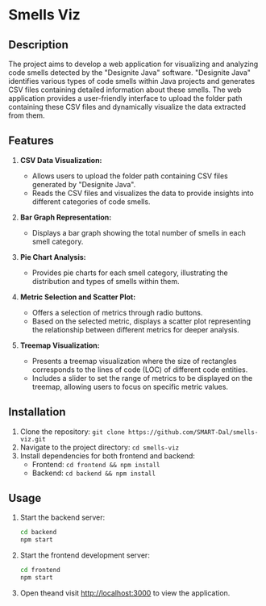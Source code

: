 # Smells Viz

## Description

The project aims to develop a web application for visualizing and analyzing code smells detected by the "Designite Java" software. "Designite Java" identifies various types of code smells within Java projects and generates CSV files containing detailed information about these smells. The web application provides a user-friendly interface to upload the folder path containing these CSV files and dynamically visualize the data extracted from them.

## Features

1. **CSV Data Visualization:**

   - Allows users to upload the folder path containing CSV files generated by "Designite Java".
   - Reads the CSV files and visualizes the data to provide insights into different categories of code smells.

2. **Bar Graph Representation:**

   - Displays a bar graph showing the total number of smells in each smell category.

3. **Pie Chart Analysis:**

   - Provides pie charts for each smell category, illustrating the distribution and types of smells within them.

4. **Metric Selection and Scatter Plot:**

   - Offers a selection of metrics through radio buttons.
   - Based on the selected metric, displays a scatter plot representing the relationship between different metrics for deeper analysis.

5. **Treemap Visualization:**

   - Presents a treemap visualization where the size of rectangles corresponds to the lines of code (LOC) of different code entities.
   - Includes a slider to set the range of metrics to be displayed on the treemap, allowing users to focus on specific metric values.

## Installation

1. Clone the repository: `git clone https://github.com/SMART-Dal/smells-viz.git`
2. Navigate to the project directory: `cd smells-viz`
3. Install dependencies for both frontend and backend:
   - Frontend: `cd frontend && npm install`
   - Backend: `cd backend && npm install`

## Usage

1. Start the backend server:

   ```bash
   cd backend
   npm start
   ```

2. Start the frontend development server:

   ```bash
   cd frontend
   npm start
   ```

3. Open theand visit <http://localhost:3000> to view the application.
